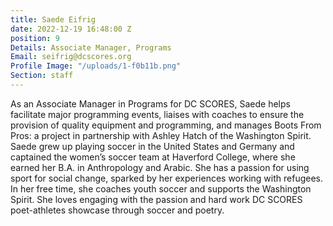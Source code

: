```yaml
---
title: Saede Eifrig
date: 2022-12-19 16:48:00 Z
position: 9
Details: Associate Manager, Programs
Email: seifrig@dcscores.org
Profile Image: "/uploads/1-f0b11b.png"
Section: staff
---
```


As an Associate Manager in Programs for DC SCORES, Saede helps facilitate major programming events, liaises with coaches to ensure the provision of quality equipment and programming, and manages Boots From Pros: a project in partnership with Ashley Hatch of the Washington Spirit. Saede grew up playing soccer in the United States and Germany and captained the women’s soccer team at Haverford College, where she earned her B.A. in Anthropology and Arabic. She has a passion for using sport for social change, sparked by her experiences working with refugees. In her free time, she coaches youth soccer and supports the Washington Spirit. She loves engaging with the passion and hard work DC SCORES poet-athletes showcase through soccer and poetry.